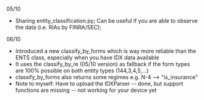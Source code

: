 

05/10

- Sharing entity_classification.py; Can be useful if you are able to observe the data (i.e. RIAs by FINRA/SEC); 

06/10
 
- Introduced a new classify_by_forms which is way more reliable than the ENTS class, especially when you have IDX data available
- It uses the classify_by_re (05/10 version) as fallback if the form types are 100% possible on both entity types (144,3,4,5,...)
- classify_by_forms also returns some regimes e.g. N-4 --> "is_insurance"
- Note to myself: Have to upload the IDXParser -- done, but support functions are missing -- not working for your device yet
